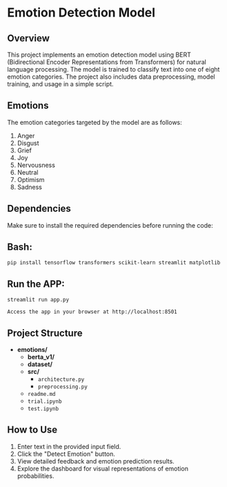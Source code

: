 # Emotion Detection Model

## Overview

This project implements an emotion detection model using BERT (Bidirectional Encoder Representations from Transformers) for natural language processing. The model is trained to classify text into one of eight emotion categories. The project also includes data preprocessing, model training, and usage in a simple script.

## Emotions

The emotion categories targeted by the model are as follows:

1. Anger
2. Disgust
3. Grief
4. Joy
5. Nervousness
6. Neutral
7. Optimism
8. Sadness

## Dependencies

Make sure to install the required dependencies before running the code:

## Bash:
```
pip install tensorflow transformers scikit-learn streamlit matplotlib
```

## Run the APP:
``` 
streamlit run app.py
```

```
Access the app in your browser at http://localhost:8501
```

## Project Structure

- **emotions/**
  - **berta_v1/**
  - **dataset/**
  - **src/**
    - `architecture.py`
    - `preprocessing.py`
  - `readme.md`
  - `trial.ipynb`
  - `test.ipynb`

## How to Use
1. Enter text in the provided input field.
2. Click the "Detect Emotion" button.
3. View detailed feedback and emotion prediction results.
4. Explore the dashboard for visual representations of emotion probabilities.